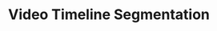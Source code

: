---
title: Video Timeline Segmentation
type: templates
category: Videos
order: 802
meta_title: 
meta_description: 
---